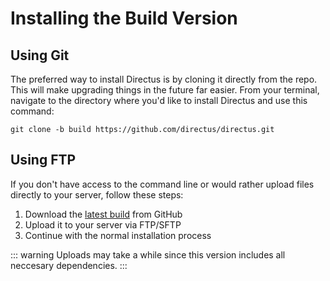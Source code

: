 # Installing the Build Version

## Using Git

The preferred way to install Directus is by cloning it directly from the repo. This will make upgrading things in the future far easier. From your terminal, navigate to the directory where you'd like to install Directus and use this command:

```
git clone -b build https://github.com/directus/directus.git
```

## Using FTP

If you don't have access to the command line or would rather upload files directly to your server, follow these steps:

1. Download the [latest build](https://github.com/directus/api/archive/build.zip) from GitHub
2. Upload it to your server via FTP/SFTP
3. Continue with the normal installation process

::: warning
Uploads may take a while since this version includes all neccesary dependencies.
:::